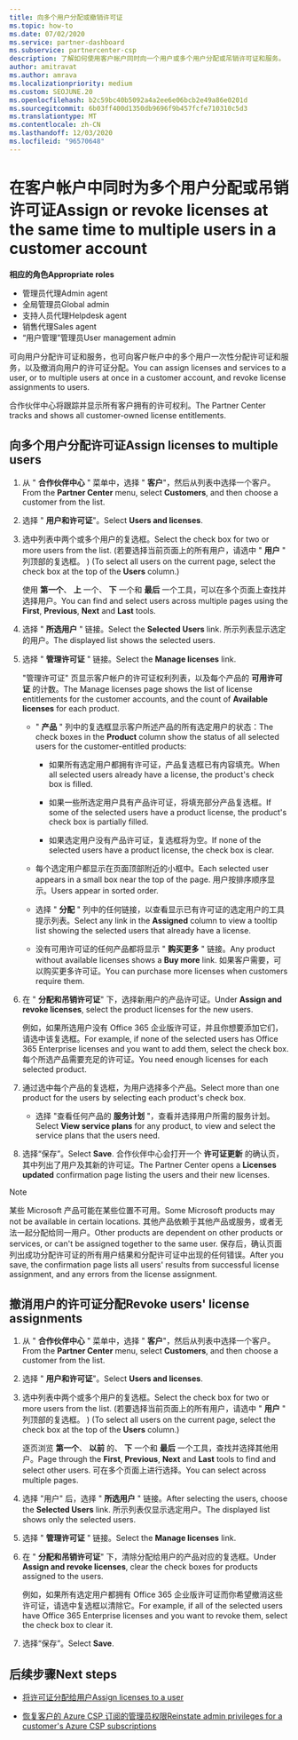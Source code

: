 ```yaml
---
title: 向多个用户分配或撤销许可证
ms.topic: how-to
ms.date: 07/02/2020
ms.service: partner-dashboard
ms.subservice: partnercenter-csp
description: 了解如何使用客户帐户同时向一个用户或多个用户分配或吊销许可证和服务。
author: amitravat
ms.author: amrava
ms.localizationpriority: medium
ms.custom: SEOJUNE.20
ms.openlocfilehash: b2c59bc40b5092a4a2ee6e06bcb2e49a86e0201d
ms.sourcegitcommit: 6b03ff400d1350db9696f9b457fcfe710310c5d3
ms.translationtype: MT
ms.contentlocale: zh-CN
ms.lasthandoff: 12/03/2020
ms.locfileid: "96570648"
---
```

# <a name="assign-or-revoke-licenses-at-the-same-time-to-multiple-users-in-a-customer-account"></a><span data-ttu-id="75fdd-103">在客户帐户中同时为多个用户分配或吊销许可证</span><span class="sxs-lookup"><span data-stu-id="75fdd-103">Assign or revoke licenses at the same time to multiple users in a customer account</span></span>

<span data-ttu-id="75fdd-104">**相应的角色**</span><span class="sxs-lookup"><span data-stu-id="75fdd-104">**Appropriate roles**</span></span>

- <span data-ttu-id="75fdd-105">管理员代理</span><span class="sxs-lookup"><span data-stu-id="75fdd-105">Admin agent</span></span>
- <span data-ttu-id="75fdd-106">全局管理员</span><span class="sxs-lookup"><span data-stu-id="75fdd-106">Global admin</span></span>
- <span data-ttu-id="75fdd-107">支持人员代理</span><span class="sxs-lookup"><span data-stu-id="75fdd-107">Helpdesk agent</span></span>
- <span data-ttu-id="75fdd-108">销售代理</span><span class="sxs-lookup"><span data-stu-id="75fdd-108">Sales agent</span></span>
- <span data-ttu-id="75fdd-109">“用户管理”管理员</span><span class="sxs-lookup"><span data-stu-id="75fdd-109">User management admin</span></span>

<span data-ttu-id="75fdd-110">可向用户分配许可证和服务，也可向客户帐户中的多个用户一次性分配许可证和服务，以及撤消向用户的许可证分配。</span><span class="sxs-lookup"><span data-stu-id="75fdd-110">You can assign licenses and services to a user, or to multiple users at once in a customer account, and revoke license assignments to users.</span></span>

<span data-ttu-id="75fdd-111">合作伙伴中心将跟踪并显示所有客户拥有的许可权利。</span><span class="sxs-lookup"><span data-stu-id="75fdd-111">The Partner Center tracks and shows all customer-owned license entitlements.</span></span>

## <a name="assign-licenses-to-multiple-users"></a><span data-ttu-id="75fdd-112">向多个用户分配许可证</span><span class="sxs-lookup"><span data-stu-id="75fdd-112">Assign licenses to multiple users</span></span>

1. <span data-ttu-id="75fdd-113">从 " **合作伙伴中心** " 菜单中，选择 " **客户**"，然后从列表中选择一个客户。</span><span class="sxs-lookup"><span data-stu-id="75fdd-113">From the **Partner Center** menu, select **Customers**, and then choose a customer from the list.</span></span>

2. <span data-ttu-id="75fdd-114">选择 " **用户和许可证**"。</span><span class="sxs-lookup"><span data-stu-id="75fdd-114">Select **Users and licenses**.</span></span>

3. <span data-ttu-id="75fdd-115">选中列表中两个或多个用户的复选框。</span><span class="sxs-lookup"><span data-stu-id="75fdd-115">Select the check box for two or more users from the list.</span></span> <span data-ttu-id="75fdd-116"> (若要选择当前页面上的所有用户，请选中 " **用户** " 列顶部的复选框。 ) </span><span class="sxs-lookup"><span data-stu-id="75fdd-116">(To select all users on the current page, select the check box at the top of the **Users** column.)</span></span>

    <span data-ttu-id="75fdd-117">使用 **第一个**、 **上** 一个、 **下** 一个和 **最后** 一个工具，可以在多个页面上查找并选择用户。</span><span class="sxs-lookup"><span data-stu-id="75fdd-117">You can find and select users across multiple pages using the **First**, **Previous**, **Next** and **Last** tools.</span></span>

4. <span data-ttu-id="75fdd-118">选择 " **所选用户** " 链接。</span><span class="sxs-lookup"><span data-stu-id="75fdd-118">Select the **Selected Users** link.</span></span> <span data-ttu-id="75fdd-119">所示列表显示选定的用户。</span><span class="sxs-lookup"><span data-stu-id="75fdd-119">The displayed list shows the selected users.</span></span>

5. <span data-ttu-id="75fdd-120">选择 " **管理许可证** " 链接。</span><span class="sxs-lookup"><span data-stu-id="75fdd-120">Select the **Manage licenses** link.</span></span>

    <span data-ttu-id="75fdd-121">"管理许可证" 页显示客户帐户的许可证权利列表，以及每个产品的 **可用许可证** 的计数。</span><span class="sxs-lookup"><span data-stu-id="75fdd-121">The Manage licenses page shows the list of license entitlements for the customer accounts, and the count of **Available licenses** for each product.</span></span>

    - <span data-ttu-id="75fdd-122">" **产品** " 列中的复选框显示客户所述产品的所有选定用户的状态：</span><span class="sxs-lookup"><span data-stu-id="75fdd-122">The check boxes in the **Product** column show the status of all selected users for the customer-entitled products:</span></span>

       - <span data-ttu-id="75fdd-123">如果所有选定用户都拥有许可证，产品复选框已有内容填充。</span><span class="sxs-lookup"><span data-stu-id="75fdd-123">When all selected users already have a license, the product's check box is filled.</span></span>

       - <span data-ttu-id="75fdd-124">如果一些所选定用户具有产品许可证，将填充部分产品复选框。</span><span class="sxs-lookup"><span data-stu-id="75fdd-124">If some of the selected users have a product license, the product's check box is partially filled.</span></span>

       - <span data-ttu-id="75fdd-125">如果选定用户没有产品许可证，复选框将为空。</span><span class="sxs-lookup"><span data-stu-id="75fdd-125">If none of the selected users have a product license, the check box is clear.</span></span>

    - <span data-ttu-id="75fdd-126">每个选定用户都显示在页面顶部附近的小框中。</span><span class="sxs-lookup"><span data-stu-id="75fdd-126">Each selected user appears in a small box near the top of the page.</span></span> <span data-ttu-id="75fdd-127">用户按排序顺序显示。</span><span class="sxs-lookup"><span data-stu-id="75fdd-127">Users appear in sorted order.</span></span>

    - <span data-ttu-id="75fdd-128">选择 " **分配** " 列中的任何链接，以查看显示已有许可证的选定用户的工具提示列表。</span><span class="sxs-lookup"><span data-stu-id="75fdd-128">Select any link in the **Assigned** column to view a tooltip list showing the selected users that already have a license.</span></span>

    - <span data-ttu-id="75fdd-129">没有可用许可证的任何产品都将显示 " **购买更多** " 链接。</span><span class="sxs-lookup"><span data-stu-id="75fdd-129">Any product without available licenses shows a **Buy more** link.</span></span> <span data-ttu-id="75fdd-130">如果客户需要，可以购买更多许可证。</span><span class="sxs-lookup"><span data-stu-id="75fdd-130">You can purchase more licenses when customers require them.</span></span>

6. <span data-ttu-id="75fdd-131">在 " **分配和吊销许可证**" 下，选择新用户的产品许可证。</span><span class="sxs-lookup"><span data-stu-id="75fdd-131">Under **Assign and revoke licenses**, select the product licenses for the new users.</span></span> 

   <span data-ttu-id="75fdd-132">例如，如果所选用户没有 Office 365 企业版许可证，并且你想要添加它们，请选中该复选框。</span><span class="sxs-lookup"><span data-stu-id="75fdd-132">For example, if none of the selected users has Office 365 Enterprise licenses and you want to add them, select the check box.</span></span> <span data-ttu-id="75fdd-133">每个所选产品需要充足的许可证。</span><span class="sxs-lookup"><span data-stu-id="75fdd-133">You need enough licenses for each selected product.</span></span>

7. <span data-ttu-id="75fdd-134">通过选中每个产品的复选框，为用户选择多个产品。</span><span class="sxs-lookup"><span data-stu-id="75fdd-134">Select more than one product for the users by selecting each product's check box.</span></span>
    -   <span data-ttu-id="75fdd-135">选择 "查看任何产品的 **服务计划** "，查看并选择用户所需的服务计划。</span><span class="sxs-lookup"><span data-stu-id="75fdd-135">Select **View service plans** for any product, to view and select the service plans that the users need.</span></span>

8. <span data-ttu-id="75fdd-136">选择“保存”。</span><span class="sxs-lookup"><span data-stu-id="75fdd-136">Select **Save**.</span></span> <span data-ttu-id="75fdd-137">合作伙伴中心会打开一个 **许可证更新** 的确认页，其中列出了用户及其新的许可证。</span><span class="sxs-lookup"><span data-stu-id="75fdd-137">The Partner Center opens a **Licenses updated** confirmation page listing the users and their new licenses.</span></span>

>[!NOTE]
><span data-ttu-id="75fdd-138">某些 Microsoft 产品可能在某些位置不可用。</span><span class="sxs-lookup"><span data-stu-id="75fdd-138">Some Microsoft products may not be available in certain locations.</span></span> <span data-ttu-id="75fdd-139">其他产品依赖于其他产品或服务，或者无法一起分配给同一用户。</span><span class="sxs-lookup"><span data-stu-id="75fdd-139">Other products are dependent on other products or services, or can't be assigned together to the same user.</span></span> <span data-ttu-id="75fdd-140">保存后，确认页面列出成功分配许可证的所有用户结果和分配许可证中出现的任何错误。</span><span class="sxs-lookup"><span data-stu-id="75fdd-140">After you save, the confirmation page lists all users' results from successful license assignment, and any errors from the license assignment.</span></span>

## <a name="revoke-users-license-assignments"></a><span data-ttu-id="75fdd-141">撤消用户的许可证分配</span><span class="sxs-lookup"><span data-stu-id="75fdd-141">Revoke users' license assignments</span></span>

1. <span data-ttu-id="75fdd-142">从 " **合作伙伴中心** " 菜单中，选择 " **客户**"，然后从列表中选择一个客户。</span><span class="sxs-lookup"><span data-stu-id="75fdd-142">From the **Partner Center** menu, select **Customers**, and then choose a customer from the list.</span></span>

2. <span data-ttu-id="75fdd-143">选择 " **用户和许可证**"。</span><span class="sxs-lookup"><span data-stu-id="75fdd-143">Select **Users and licenses**.</span></span>

3. <span data-ttu-id="75fdd-144">选中列表中两个或多个用户的复选框。</span><span class="sxs-lookup"><span data-stu-id="75fdd-144">Select the check box for two or more users from the list.</span></span> <span data-ttu-id="75fdd-145"> (若要选择当前页面上的所有用户，请选中 " **用户** " 列顶部的复选框。 ) </span><span class="sxs-lookup"><span data-stu-id="75fdd-145">(To select all users on the current page, select the check box at the top of the **Users** column.)</span></span>

    <span data-ttu-id="75fdd-146">逐页浏览 **第一个**、 **以前** 的、 **下** 一个和 **最后** 一个工具，查找并选择其他用户。</span><span class="sxs-lookup"><span data-stu-id="75fdd-146">Page through the **First**, **Previous**, **Next** and **Last** tools to find and select other users.</span></span> <span data-ttu-id="75fdd-147">可在多个页面上进行选择。</span><span class="sxs-lookup"><span data-stu-id="75fdd-147">You can select across multiple pages.</span></span>

4. <span data-ttu-id="75fdd-148">选择 "用户" 后，选择 " **所选用户** " 链接。</span><span class="sxs-lookup"><span data-stu-id="75fdd-148">After selecting the users, choose the **Selected Users** link.</span></span> <span data-ttu-id="75fdd-149">所示列表仅显示选定用户。</span><span class="sxs-lookup"><span data-stu-id="75fdd-149">The displayed list shows only the selected users.</span></span>

5. <span data-ttu-id="75fdd-150">选择 " **管理许可证** " 链接。</span><span class="sxs-lookup"><span data-stu-id="75fdd-150">Select the **Manage licenses** link.</span></span>

6. <span data-ttu-id="75fdd-151">在 " **分配和吊销许可证**" 下，清除分配给用户的产品对应的复选框。</span><span class="sxs-lookup"><span data-stu-id="75fdd-151">Under **Assign and revoke licenses**, clear the check boxes for products assigned to the users.</span></span>

   <span data-ttu-id="75fdd-152">例如，如果所有选定用户都拥有 Office 365 企业版许可证而你希望撤消这些许可证，请选中复选框以清除它。</span><span class="sxs-lookup"><span data-stu-id="75fdd-152">For example, if all of the selected users have Office 365 Enterprise licenses and you want to revoke them, select the check box to clear it.</span></span>

7. <span data-ttu-id="75fdd-153">选择“保存”。</span><span class="sxs-lookup"><span data-stu-id="75fdd-153">Select **Save**.</span></span>

## <a name="next-steps"></a><span data-ttu-id="75fdd-154">后续步骤</span><span class="sxs-lookup"><span data-stu-id="75fdd-154">Next steps</span></span>

- [<span data-ttu-id="75fdd-155">将许可证分配给用户</span><span class="sxs-lookup"><span data-stu-id="75fdd-155">Assign licenses to a user</span></span>](assign-licenses-to-users.md)

- [<span data-ttu-id="75fdd-156">恢复客户的 Azure CSP 订阅的管理员权限</span><span class="sxs-lookup"><span data-stu-id="75fdd-156">Reinstate admin privileges for a customer's Azure CSP subscriptions</span></span>](revoke-reinstate-csp.md)